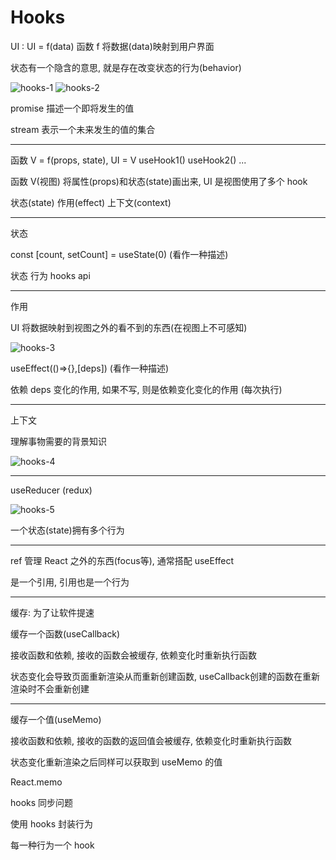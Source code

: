 # Hooks

UI : UI = f(data) 函数 f 将数据(data)映射到用户界面

状态有一个隐含的意思, 就是存在改变状态的行为(behavior)

![hooks-1](https://cdn.jsdelivr.net/gh/Viskeyy/uPic@master/uPic/0816-vbdJAR.png)
![hooks-2](https://cdn.jsdelivr.net/gh/Viskeyy/uPic@master/uPic/0816-I2cGj5.png)

promise 描述一个即将发生的值

stream 表示一个未来发生的值的集合

---

函数 V = f(props, state), UI = V useHook1() useHook2() ...

函数 V(视图) 将属性(props)和状态(state)画出来, UI 是视图使用了多个 hook

状态(state) 作用(effect) 上下文(context)

---

状态

const [count, setCount] = useState(0)    (看作一种描述)

状态      行为          hooks api

---

作用

UI 将数据映射到视图之外的看不到的东西(在视图上不可感知)

![hooks-3](https://cdn.jsdelivr.net/gh/Viskeyy/uPic@master/uPic/0816-db6ioL.png)

useEffect(()=>{},[deps])     (看作一种描述)

依赖 deps 变化的作用, 如果不写, 则是依赖变化变化的作用 (每次执行)

---

上下文

理解事物需要的背景知识

![hooks-4](https://cdn.jsdelivr.net/gh/Viskeyy/uPic@master/uPic/0816-HOwxCB.png)

---

useReducer (redux)

![hooks-5](https://cdn.jsdelivr.net/gh/Viskeyy/uPic@master/uPic/0816-qZ9uKI.png)

一个状态(state)拥有多个行为

---

ref 管理 React 之外的东西(focus等), 通常搭配 useEffect

是一个引用, 引用也是一个行为

---

缓存: 为了让软件提速

缓存一个函数(useCallback)

接收函数和依赖, 接收的函数会被缓存, 依赖变化时重新执行函数

状态变化会导致页面重新渲染从而重新创建函数, useCallback创建的函数在重新渲染时不会重新创建

---

缓存一个值(useMemo)

接收函数和依赖, 接收的函数的返回值会被缓存, 依赖变化时重新执行函数

状态变化重新渲染之后同样可以获取到 useMemo 的值

React.memo

hooks 同步问题

使用 hooks 封装行为

每一种行为一个 hook
